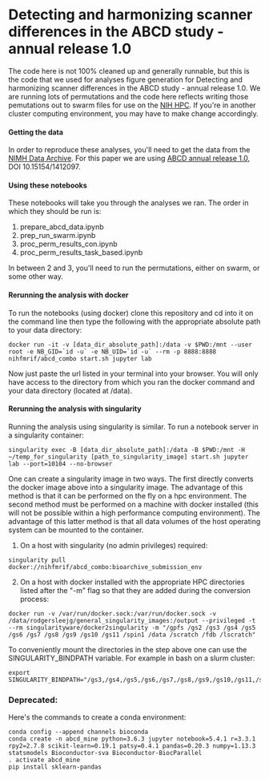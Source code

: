 # Detecting and harmonizing scanner differences in the ABCD study - annual release 1.0

The code here is not 100% cleaned up and generally runnable, but this is the code that we used for analyses figure generation for Detecting and harmonizing scanner differences in the ABCD study - annual release 1.0. We are running lots of permutations and the code here reflects writing those pemutations out to swarm files for use on the [NIH HPC](https://hpc.nih.gov/). If you're in another cluster computing environment, you may have to make change accordingly. 

#### Getting the data
In order to reproduce these analyses, you'll need to get the data from the [NIMH Data Archive](https://data-archive.nimh.nih.gov/). For this paper we are using [ABCD annual release 1.0](https://data-archive.nimh.nih.gov/abcd/query/annual-release-1.0.html), DOI 10.15154/1412097.  

#### Using these notebooks

These notebooks will take you through the analyses we ran. The order in which they should be run is:
1) prepare_abcd_data.ipynb
2) prep_run_swarm.ipynb
3) proc_perm_results_con.ipynb
4) proc_perm_results_task_based.ipynb

In between 2 and 3, you'll need to run the permutations, either on swarm, or some other way.

#### Rerunning the analysis with docker
To run the notebooks (using docker) clone this repository and cd into it on the command line then type the following with the appropriate absolute path to your data directory:

```
docker run -it -v [data_dir_absolute_path]:/data -v $PWD:/mnt --user root -e NB_GID=`id -u` -e NB_UID=`id -u` --rm -p 8888:8888 nihfmrif/abcd_combo start.sh jupyter lab
```

Now just paste the url listed in your terminal into your browser. You will only have access to the directory from which you ran the docker command and your data directory (located at /data).


#### Rerunning the analysis with singularity

Running the analysis using singularity is similar. To run a notebook server in a singularity container:

```
singularity exec -B [data_dir_absolute_path]:/data -B $PWD:/mnt -H ~/temp_for_singularity [path_to_singularity_image] start.sh jupyter lab --port=10104 --no-browser
```

One can create a singularity image in two ways. The first directly converts the docker image above into a singularity image. The advantage of this method is that it can be performed on the fly on a hpc environment. The second method must be performed on a machine with docker installed (this will not be possible within a high performance computing environment). The advantage of this latter method is that all data volumes of the host operating system can be mounted to the container.

1. On a host with singularity (no admin privileges) required:

```
singularity pull docker://nihfmrif/abcd_combo:bioarchive_submission_env
```

2. On a host with docker installed with the appropriate HPC directories listed after the "-m" flag so that they are added during the conversion process:

```
docker run -v /var/run/docker.sock:/var/run/docker.sock -v /data/rodgersleejg/general_singularity_images:/output --privileged -t --rm singularityware/docker2singularity -m "/gpfs /gs2 /gs3 /gs4 /gs5 /gs6 /gs7 /gs8 /gs9 /gs10 /gs11 /spin1 /data /scratch /fdb /lscratch"
```

To conveniently mount the directories in the step above one can use the SINGULARITY_BINDPATH variable. For example in bash on a slurm cluster:

```
export SINGULARITY_BINDPATH="/gs3,/gs4,/gs5,/gs6,/gs7,/gs8,/gs9,/gs10,/gs11,/spin1,/scratch,/fdb,/lscratch/$SLURM_JOB_ID:/tmp,/data"
```

### Deprecated:
Here's the commands to create a conda environment:

```
conda config --append channels bioconda
conda create -n abcd_mine python=3.6.3 jupyter notebook=5.4.1 r=3.3.1 rpy2=2.7.8 scikit-learn=0.19.1 patsy=0.4.1 pandas=0.20.3 numpy=1.13.3 statsmodels Bioconductor-sva Bioconductor-BiocParallel
. activate abcd_mine
pip install sklearn-pandas
```

